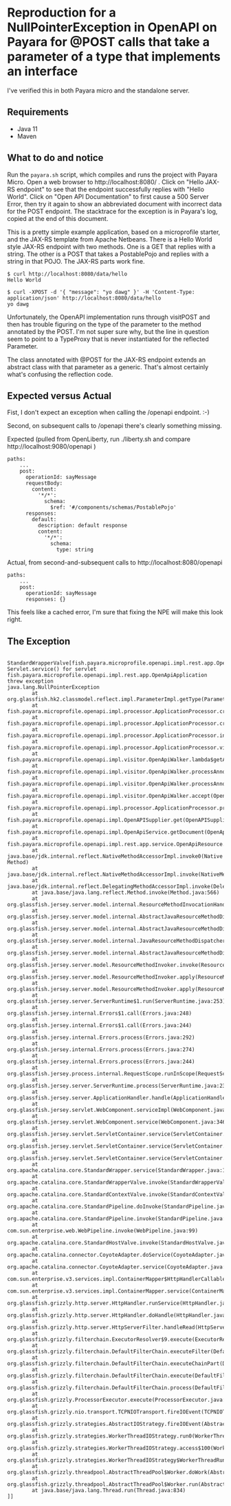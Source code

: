 # Reproduction for a NullPointerException in OpenAPI on Payara for @POST calls that take a parameter of a type that implements an interface

I've verified this in both Payara micro and the standalone server. 

## Requirements

* Java 11
* Maven

## What to do and notice

Run the `payara.sh` script, which compiles and runs the project with Payara Micro. Open a web browser to http://localhost:8080/ .  Click on "Hello JAX-RS endpoint" to see that the endpoint successfully replies with "Hello World".  Click on "Open API Documentation" to first cause a 500 Server Error, then try it again to show an abbreviated document with incorrect data for the POST endpoint.  The stacktrace for the exception is in Payara's log, copied at the end of this document.

This is a pretty simple example application, based on a microprofile starter, and the JAX-RS template from Apache Netbeans.  There is a Hello World style JAX-RS endpoint with two methods.  One is a GET that replies with a string.  The other is a POST that takes a PostablePojo and replies with a string in that POJO.  The JAX-RS parts work fine.

```
$ curl http://localhost:8080/data/hello
Hello World

$ curl -XPOST -d '{ "message": "yo dawg" }' -H 'Content-Type: application/json' http://localhost:8080/data/hello
yo dawg
```

Unfortunately, the OpenAPI implementation runs through visitPOST and then has trouble figuring on the type of the parameter to the method annotated by the POST.  I'm not super sure why, but the line in question seem to point to a TypeProxy that is never instantiated for the reflected Parameter.

The class annotated with @POST for the JAX-RS endpoint extends an abstract class with that parameter as a generic.  That's almost certainly what's confusing the reflection code.

## Expected versus Actual

Fist, I don't expect an exception when calling the /openapi endpoint.  :-)

Second, on subsequent calls to /openapi there's clearly something missing.

Expected (pulled from OpenLiberty, run ./liberty.sh and compare http://localhost:9080/openapi )
```
paths:
    ...
    post:
      operationId: sayMessage
      requestBody:
        content:
          '*/*':
            schema:
              $ref: '#/components/schemas/PostablePojo'
      responses:
        default:
          description: default response
          content:
            '*/*':
              schema:
                type: string
```

Actual, from second-and-subsequent calls to http://localhost:8080/openapi
```
paths:
    ...
    post:
      operationId: sayMessage
      responses: {}
```

This feels like a cached error, I'm sure that fixing the NPE will make this look right.

## The Exception

```
  StandardWrapperValve[fish.payara.microprofile.openapi.impl.rest.app.OpenApiApplication]: Servlet.service() for servlet fish.payara.microprofile.openapi.impl.rest.app.OpenApiApplication threw exception
java.lang.NullPointerException
        at org.glassfish.hk2.classmodel.reflect.impl.ParameterImpl.getType(ParameterImpl.java:63)
        at fish.payara.microprofile.openapi.impl.processor.ApplicationProcessor.createSchema(ApplicationProcessor.java:1049)
        at fish.payara.microprofile.openapi.impl.processor.ApplicationProcessor.createSchema(ApplicationProcessor.java:1020)
        at fish.payara.microprofile.openapi.impl.processor.ApplicationProcessor.insertDefaultRequestBody(ApplicationProcessor.java:967)
        at fish.payara.microprofile.openapi.impl.processor.ApplicationProcessor.visitPOST(ApplicationProcessor.java:195)
        at fish.payara.microprofile.openapi.impl.visitor.OpenApiWalker.lambda$getAnnotationVisitor$1(OpenApiWalker.java:189)
        at fish.payara.microprofile.openapi.impl.visitor.OpenApiWalker.processAnnotation(OpenApiWalker.java:168)
        at fish.payara.microprofile.openapi.impl.visitor.OpenApiWalker.processAnnotation(OpenApiWalker.java:131)
        at fish.payara.microprofile.openapi.impl.visitor.OpenApiWalker.accept(OpenApiWalker.java:120)
        at fish.payara.microprofile.openapi.impl.processor.ApplicationProcessor.process(ApplicationProcessor.java:153)
        at fish.payara.microprofile.openapi.impl.OpenAPISupplier.get(OpenAPISupplier.java:136)
        at fish.payara.microprofile.openapi.impl.OpenApiService.getDocument(OpenApiService.java:149)
        at fish.payara.microprofile.openapi.impl.rest.app.service.OpenApiResource.getResponse(OpenApiResource.java:84)
        at java.base/jdk.internal.reflect.NativeMethodAccessorImpl.invoke0(Native Method)
        at java.base/jdk.internal.reflect.NativeMethodAccessorImpl.invoke(NativeMethodAccessorImpl.java:62)
        at java.base/jdk.internal.reflect.DelegatingMethodAccessorImpl.invoke(DelegatingMethodAccessorImpl.java:43)
        at java.base/java.lang.reflect.Method.invoke(Method.java:566)
        at org.glassfish.jersey.server.model.internal.ResourceMethodInvocationHandlerFactory.lambda$static$0(ResourceMethodInvocationHandlerFactory.java:52)
        at org.glassfish.jersey.server.model.internal.AbstractJavaResourceMethodDispatcher$1.run(AbstractJavaResourceMethodDispatcher.java:124)
        at org.glassfish.jersey.server.model.internal.AbstractJavaResourceMethodDispatcher.invoke(AbstractJavaResourceMethodDispatcher.java:167)
        at org.glassfish.jersey.server.model.internal.JavaResourceMethodDispatcherProvider$ResponseOutInvoker.doDispatch(JavaResourceMethodDispatcherProvider.java:176)
        at org.glassfish.jersey.server.model.internal.AbstractJavaResourceMethodDispatcher.dispatch(AbstractJavaResourceMethodDispatcher.java:79)
        at org.glassfish.jersey.server.model.ResourceMethodInvoker.invoke(ResourceMethodInvoker.java:469)
        at org.glassfish.jersey.server.model.ResourceMethodInvoker.apply(ResourceMethodInvoker.java:391)
        at org.glassfish.jersey.server.model.ResourceMethodInvoker.apply(ResourceMethodInvoker.java:80)
        at org.glassfish.jersey.server.ServerRuntime$1.run(ServerRuntime.java:253)
        at org.glassfish.jersey.internal.Errors$1.call(Errors.java:248)
        at org.glassfish.jersey.internal.Errors$1.call(Errors.java:244)
        at org.glassfish.jersey.internal.Errors.process(Errors.java:292)
        at org.glassfish.jersey.internal.Errors.process(Errors.java:274)
        at org.glassfish.jersey.internal.Errors.process(Errors.java:244)
        at org.glassfish.jersey.process.internal.RequestScope.runInScope(RequestScope.java:265)
        at org.glassfish.jersey.server.ServerRuntime.process(ServerRuntime.java:232)
        at org.glassfish.jersey.server.ApplicationHandler.handle(ApplicationHandler.java:680)
        at org.glassfish.jersey.servlet.WebComponent.serviceImpl(WebComponent.java:394)
        at org.glassfish.jersey.servlet.WebComponent.service(WebComponent.java:346)
        at org.glassfish.jersey.servlet.ServletContainer.service(ServletContainer.java:366)
        at org.glassfish.jersey.servlet.ServletContainer.service(ServletContainer.java:319)
        at org.glassfish.jersey.servlet.ServletContainer.service(ServletContainer.java:205)
        at org.apache.catalina.core.StandardWrapper.service(StandardWrapper.java:1636)
        at org.apache.catalina.core.StandardWrapperValve.invoke(StandardWrapperValve.java:259)
        at org.apache.catalina.core.StandardContextValve.invoke(StandardContextValve.java:161)
        at org.apache.catalina.core.StandardPipeline.doInvoke(StandardPipeline.java:757)
        at org.apache.catalina.core.StandardPipeline.invoke(StandardPipeline.java:577)
        at com.sun.enterprise.web.WebPipeline.invoke(WebPipeline.java:99)
        at org.apache.catalina.core.StandardHostValve.invoke(StandardHostValve.java:158)
        at org.apache.catalina.connector.CoyoteAdapter.doService(CoyoteAdapter.java:371)
        at org.apache.catalina.connector.CoyoteAdapter.service(CoyoteAdapter.java:238)
        at com.sun.enterprise.v3.services.impl.ContainerMapper$HttpHandlerCallable.call(ContainerMapper.java:520)
        at com.sun.enterprise.v3.services.impl.ContainerMapper.service(ContainerMapper.java:217)
        at org.glassfish.grizzly.http.server.HttpHandler.runService(HttpHandler.java:182)
        at org.glassfish.grizzly.http.server.HttpHandler.doHandle(HttpHandler.java:156)
        at org.glassfish.grizzly.http.server.HttpServerFilter.handleRead(HttpServerFilter.java:218)
        at org.glassfish.grizzly.filterchain.ExecutorResolver$9.execute(ExecutorResolver.java:95)
        at org.glassfish.grizzly.filterchain.DefaultFilterChain.executeFilter(DefaultFilterChain.java:260)
        at org.glassfish.grizzly.filterchain.DefaultFilterChain.executeChainPart(DefaultFilterChain.java:177)
        at org.glassfish.grizzly.filterchain.DefaultFilterChain.execute(DefaultFilterChain.java:109)
        at org.glassfish.grizzly.filterchain.DefaultFilterChain.process(DefaultFilterChain.java:88)
        at org.glassfish.grizzly.ProcessorExecutor.execute(ProcessorExecutor.java:53)
        at org.glassfish.grizzly.nio.transport.TCPNIOTransport.fireIOEvent(TCPNIOTransport.java:524)
        at org.glassfish.grizzly.strategies.AbstractIOStrategy.fireIOEvent(AbstractIOStrategy.java:89)
        at org.glassfish.grizzly.strategies.WorkerThreadIOStrategy.run0(WorkerThreadIOStrategy.java:94)
        at org.glassfish.grizzly.strategies.WorkerThreadIOStrategy.access$100(WorkerThreadIOStrategy.java:33)
        at org.glassfish.grizzly.strategies.WorkerThreadIOStrategy$WorkerThreadRunnable.run(WorkerThreadIOStrategy.java:114)
        at org.glassfish.grizzly.threadpool.AbstractThreadPool$Worker.doWork(AbstractThreadPool.java:569)
        at org.glassfish.grizzly.threadpool.AbstractThreadPool$Worker.run(AbstractThreadPool.java:549)
        at java.base/java.lang.Thread.run(Thread.java:834)
]]
```
